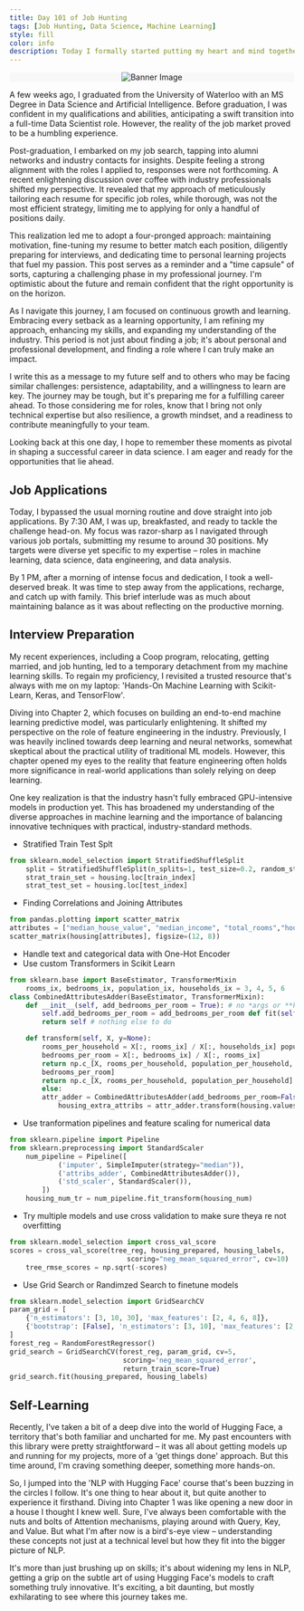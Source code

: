 ```yaml
---
title: Day 101 of Job Hunting
tags: [Job Hunting, Data Science, Machine Learning]
style: fill
color: info
description: Today I formally started putting my heart and mind together to control my life and set milestones for myself.
---
```

<div style="width: 100%; height: auto; background-color: #f8f8f8; text-align: center;">
  <img src="/assets/post_images/UW_Umaid.jpg" alt="Banner Image" style="max-width: 100%; height: auto;">
</div>

A few weeks ago, I graduated from the University of Waterloo with an MS Degree in Data Science and Artificial Intelligence. Before graduation, I was confident in my qualifications and abilities, anticipating a swift transition into a full-time Data Scientist role. However, the reality of the job market proved to be a humbling experience.

Post-graduation, I embarked on my job search, tapping into alumni networks and industry contacts for insights. Despite feeling a strong alignment with the roles I applied to, responses were not forthcoming. A recent enlightening discussion over coffee with industry professionals shifted my perspective. It revealed that my approach of meticulously tailoring each resume for specific job roles, while thorough, was not the most efficient strategy, limiting me to applying for only a handful of positions daily.

This realization led me to adopt a four-pronged approach: maintaining motivation, fine-tuning my resume to better match each position, diligently preparing for interviews, and dedicating time to personal learning projects that fuel my passion. This post serves as a reminder and a "time capsule" of sorts, capturing a challenging phase in my professional journey. I'm optimistic about the future and remain confident that the right opportunity is on the horizon.

As I navigate this journey, I am focused on continuous growth and learning. Embracing every setback as a learning opportunity, I am refining my approach, enhancing my skills, and expanding my understanding of the industry. This period is not just about finding a job; it's about personal and professional development, and finding a role where I can truly make an impact.

I write this as a message to my future self and to others who may be facing similar challenges: persistence, adaptability, and a willingness to learn are key. The journey may be tough, but it's preparing me for a fulfilling career ahead. To those considering me for roles, know that I bring not only technical expertise but also resilience, a growth mindset, and a readiness to contribute meaningfully to your team.

Looking back at this one day, I hope to remember these moments as pivotal in shaping a successful career in data science. I am eager and ready for the opportunities that lie ahead.

## Job Applications

Today, I bypassed the usual morning routine and dove straight into job applications. By 7:30 AM, I was up, breakfasted, and ready to tackle the challenge head-on. My focus was razor-sharp as I navigated through various job portals, submitting my resume to around 30 positions. My targets were diverse yet specific to my expertise – roles in machine learning, data science, data engineering, and data analysis.

By 1 PM, after a morning of intense focus and dedication, I took a well-deserved break. It was time to step away from the applications, recharge, and catch up with family. This brief interlude was as much about maintaining balance as it was about reflecting on the productive morning.

## Interview Preparation

My recent experiences, including a Coop program, relocating, getting married, and job hunting, led to a temporary detachment from my machine learning skills. To regain my proficiency, I revisited a trusted resource that's always with me on my laptop: 'Hands-On Machine Learning with Scikit-Learn, Keras, and TensorFlow'.

Diving into Chapter 2, which focuses on building an end-to-end machine learning predictive model, was particularly enlightening. It shifted my perspective on the role of feature engineering in the industry. Previously, I was heavily inclined towards deep learning and neural networks, somewhat skeptical about the practical utility of traditional ML models. However, this chapter opened my eyes to the reality that feature engineering often holds more significance in real-world applications than solely relying on deep learning.

One key realization is that the industry hasn't fully embraced GPU-intensive models in production yet. This has broadened my understanding of the diverse approaches in machine learning and the importance of balancing innovative techniques with practical, industry-standard methods.

- Stratified Train Test Splt

```python
from sklearn.model_selection import StratifiedShuffleSplit
    split = StratifiedShuffleSplit(n_splits=1, test_size=0.2, random_state=42) for train_index, test_index in split.split(housing, housing["income_cat"]):
    strat_train_set = housing.loc[train_index]
    strat_test_set = housing.loc[test_index]
```

- Finding Correlations and Joining Attributes

```python
from pandas.plotting import scatter_matrix
attributes = ["median_house_value", "median_income", "total_rooms","housing_median_age"]
scatter_matrix(housing[attributes], figsize=(12, 8))
```

- Handle text and categorical data with One-Hot Encoder
- Use custom Transformers in Scikit Learn

```python
from sklearn.base import BaseEstimator, TransformerMixin
    rooms_ix, bedrooms_ix, population_ix, households_ix = 3, 4, 5, 6
class CombinedAttributesAdder(BaseEstimator, TransformerMixin):
    def __init__(self, add_bedrooms_per_room = True): # no *args or **kargs
        self.add_bedrooms_per_room = add_bedrooms_per_room def fit(self, X, y=None):
        return self # nothing else to do 

    def transform(self, X, y=None):
        rooms_per_household = X[:, rooms_ix] / X[:, households_ix] population_per_household = X[:, population_ix] / X[:, households_ix] if self.add_bedrooms_per_room:
        bedrooms_per_room = X[:, bedrooms_ix] / X[:, rooms_ix]
        return np.c_[X, rooms_per_household, population_per_household,
        bedrooms_per_room]
        return np.c_[X, rooms_per_household, population_per_household]
        else:
        attr_adder = CombinedAttributesAdder(add_bedrooms_per_room=False)
            housing_extra_attribs = attr_adder.transform(housing.values)
```

- Use tranformation pipelines and feature scaling for numerical data
```python
from sklearn.pipeline import Pipeline
from sklearn.preprocessing import StandardScaler
    num_pipeline = Pipeline([
            ('imputer', SimpleImputer(strategy="median")),
            ('attribs_adder', CombinedAttributesAdder()),
            ('std_scaler', StandardScaler()),
        ])
    housing_num_tr = num_pipeline.fit_transform(housing_num)
```

- Try multiple models and use cross validation to make sure theya re not overfitting

```python
from sklearn.model_selection import cross_val_score
scores = cross_val_score(tree_reg, housing_prepared, housing_labels,
                             scoring="neg_mean_squared_error", cv=10)
    tree_rmse_scores = np.sqrt(-scores)
```

- Use Grid Search or Randimzed Search to finetune models

```python
from sklearn.model_selection import GridSearchCV
param_grid = [
    {'n_estimators': [3, 10, 30], 'max_features': [2, 4, 6, 8]},
    {'bootstrap': [False], 'n_estimators': [3, 10], 'max_features': [2, 3, 4]},
]
forest_reg = RandomForestRegressor()
grid_search = GridSearchCV(forest_reg, param_grid, cv=5,
                            scoring='neg_mean_squared_error',
                            return_train_score=True)
grid_search.fit(housing_prepared, housing_labels)
```

## Self-Learning

Recently, I've taken a bit of a deep dive into the world of Hugging Face, a territory that's both familiar and uncharted for me. My past encounters with this library were pretty straightforward – it was all about getting models up and running for my projects, more of a 'get things done' approach. But this time around, I'm craving something deeper, something more hands-on.

So, I jumped into the 'NLP with Hugging Face' course that's been buzzing in the circles I follow. It's one thing to hear about it, but quite another to experience it firsthand. Diving into Chapter 1 was like opening a new door in a house I thought I knew well. Sure, I've always been comfortable with the nuts and bolts of Attention mechanisms, playing around with Query, Key, and Value. But what I'm after now is a bird's-eye view – understanding these concepts not just at a technical level but how they fit into the bigger picture of NLP.

It's more than just brushing up on skills; it's about widening my lens in NLP, getting a grip on the subtle art of using Hugging Face's models to craft something truly innovative. It's exciting, a bit daunting, but mostly exhilarating to see where this journey takes me.

